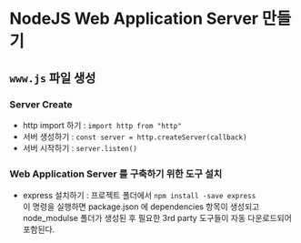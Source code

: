 # NodeJS Web Application Server 만들기

## `www.js` 파일 생성

### Server Create

- http import 하기 : `import http from "http"`
- 서버 생성하기 : `const server = http.createServer(callback)`
- 서버 시작하기 : `server.listen()`

### Web Application Server 를 구축하기 위한 도구 설치

- express 설치하기 : 프로젝트 폴더에서 `npm install -save express`  
  이 명령을 실행하면 package.json 에 dependencies 항목이 생성되고
  node_modulse 폴더가 생성된 후 필요한 3rd party 도구들이 자동
  다운로드되어 포함된다.
